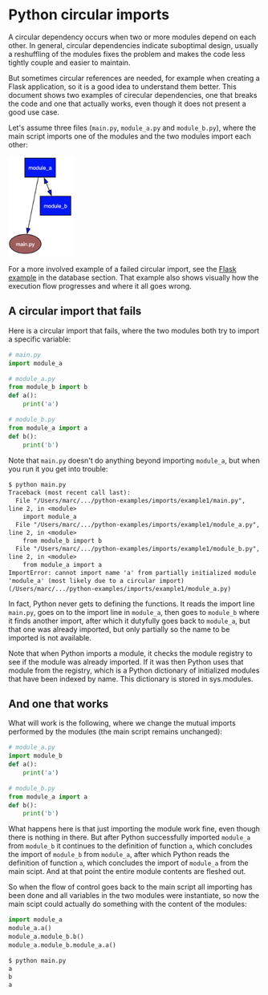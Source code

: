 # Python circular imports

A circular dependency occurs when two or more modules depend on each other. In general, circular dependencies indicate suboptimal design, usually a reshuffling of the modules fixes the problem and makes the code less tightly couple and easier to maintain.

But sometimes circular references are needed, for example when creating a Flask application, so it is a good idea to understand them better. This document shows two examples of cirecular dependencies, one that breaks the code and one that actually works, even though it does not present a good use case.

Let's assume three files (`main.py`, `module_a.py` and `module_b.py`), where the main script imports one of the modules and the two modules import each other:

<img src="images/dependencies.png" height=200>

For a more involved example of a failed circular import, see the [Flask example](../../databases/alchemy/circular/README.md) in the database section. That example also shows visually how the execution flow progresses and where it all goes wrong.


## A circular import that fails

Here is a circular import that fails, where the two modules both try to import a specific variable:

```python
# main.py
import module_a
```

```python
# module_a.py
from module_b import b
def a():
	print('a')
```

```python
# module_b.py
from module_a import a
def b():
	print('b')
```

Note that `main.py` doesn't do anything beyond importing `module_a`, but when you run it you get into trouble:

```
$ python main.py
Traceback (most recent call last):
  File "/Users/marc/.../python-examples/imports/example1/main.py", line 2, in <module>
    import module_a
  File "/Users/marc/.../python-examples/imports/example1/module_a.py", line 2, in <module>
    from module_b import b
  File "/Users/marc/.../python-examples/imports/example1/module_b.py", line 2, in <module>
    from module_a import a
ImportError: cannot import name 'a' from partially initialized module 'module_a' (most likely due to a circular import) (/Users/marc/.../python-examples/imports/example1/module_a.py)
```

In fact, Python never gets to defining the functions. It reads the import line `main.py`, goes on to the import line in `module_a`, then goes to `module_b` where it finds another import, after which it dutyfully goes back to `module_a`, but that one was already imported, but only partially so the name to be imported is not available.

Note that when Python imports a module, it checks the module registry to see if the module was already imported. If it was then Python uses that module from the registry, which is a Python dictionary of initialized modules that have been indexed by name. This dictionary is stored in sys.modules.


## And one that works

What will work is the following, where we change the mutual imports performed by the modules (the main script remains unchanged):

```python
# module_a.py
import module_b
def a():
	print('a')
```

```python
# module_b.py
from module_a import a
def b():
	print('b')
```

What happens here is that just importing the module work fine, even though there is nothing in there. But after Python successfully imported `module_a` from `module_b` it continues to the definition of function `a`, which concludes the import of `module_b` from `module_a`, after which Python reads the definition of function `a`, which concludes the import of `module_a` from the main scipt. And at that point the entire module contents are fleshed out.

So when the flow of control goes back to the main script all importing has been done and all variables in the two modules were instantiate, so now the main scipt could actually do something with the content of the modules:

```python
import module_a
module_a.a()
module_a.module_b.b()
module_a.module_b.module_a.a()
``` 

```
$ python main.py
a
b
a
```
